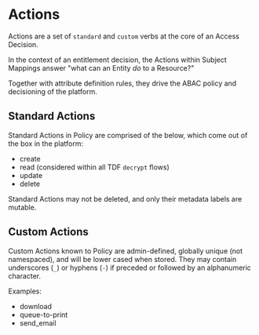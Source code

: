 # Actions

Actions are a set of `standard` and `custom` verbs at the core of an Access Decision.

In the context of an entitlement decision, the Actions within Subject Mappings answer
"what can an Entity _do_ to a Resource?" 

Together with attribute definition rules, they drive the ABAC policy and decisioning of the
platform.

## Standard Actions

Standard Actions in Policy are comprised of the below, which come out of the box in the platform:
- create
- read (considered within all TDF `decrypt` flows)
- update
- delete

Standard Actions may not be deleted, and only their metadata labels are mutable.

## Custom Actions

Custom Actions known to Policy are admin-defined, globally unique (not namespaced), and will be lower
cased when stored. They may contain underscores (`_`) or hyphens (`-`) if preceded or followed
by an alphanumeric character.

Examples:
- download
- queue-to-print
- send_email